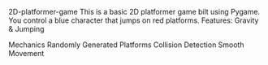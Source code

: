
 2D-platformer-game
This is a basic 2D platformer game 
bilt using Pygame. You control a blue 
character that jumps on red platforms.
Features: Gravity &amp;
Jumping


Mechanics Randomly Generated Platforms Collision Detection Smooth Movement



